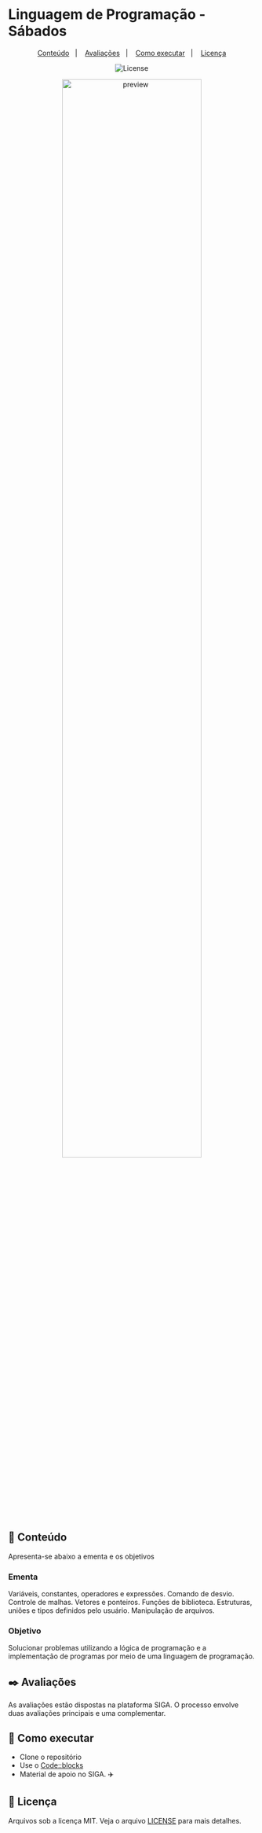 # Linguagem de Programação - Sábados

<p align="center">
  <a href="#notebook-conteudo">Conteúdo</a>&nbsp;&nbsp;&nbsp;|&nbsp;&nbsp;&nbsp;
  <a href="#black_nib-avalia%C3%A7%C3%B5es">Avaliações</a>&nbsp;&nbsp;&nbsp;|&nbsp;&nbsp;&nbsp;
  <a href="#-como-executar">Como executar</a>&nbsp;&nbsp;&nbsp;|&nbsp;&nbsp;&nbsp;
  <a href="#-licença">Licença</a>
</p>

<p align="center">
  <img alt="License" src="https://img.shields.io/static/v1?label=license&message=MIT&color=8257E5&labelColor=000000">
</p>

<p align="center">
  <img alt="preview" src=".github/preview.png" width="75%">
</p>

## :notebook: Conteúdo

Apresenta-se abaixo a ementa e os objetivos

### Ementa
Variáveis, constantes, operadores e expressões. Comando de desvio. Controle de malhas. Vetores e ponteiros. Funções de
biblioteca. Estruturas, uniões e tipos definidos pelo usuário. Manipulação de arquivos.

### Objetivo
Solucionar problemas utilizando a lógica de programação e a implementação de programas por meio de uma linguagem de
programação.


## :black_nib: Avaliações

As avaliações estão dispostas na plataforma SIGA. O processo envolve duas avaliações principais e uma complementar.

## 🚀 Como executar

- Clone o repositório
- Use o <a href="https://codeblocks.org">Code::blocks</a>
- Material de apoio no SIGA. :airplane:

## 📄 Licença

Arquivos sob a licença MIT. Veja o arquivo [LICENSE](LICENSE.md) para mais detalhes.

